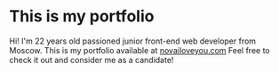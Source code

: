 # This is my portfolio
Hi! I'm 22 years old passioned junior front-end web developer from Moscow. This is my portfolio available at [novailoveyou.com](https://novailoveyou.com/)
Feel free to check it out and consider me as a candidate!